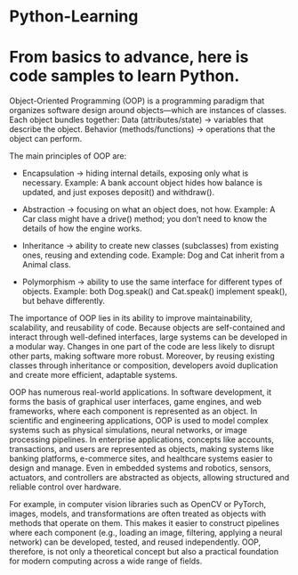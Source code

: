 # Python-Learning
# From basics to advance, here is code samples to learn Python.

Object-Oriented Programming (OOP) is a programming paradigm that organizes software design around objects—which are instances of classes.
Each object bundles together:
Data (attributes/state) → variables that describe the object.
Behavior (methods/functions) → operations that the object can perform.

The main principles of OOP are:
- Encapsulation → hiding internal details, exposing only what is necessary.
Example: A bank account object hides how balance is updated, and just exposes deposit() and withdraw().

- Abstraction → focusing on what an object does, not how.
Example: A Car class might have a drive() method; you don’t need to know the details of how the engine works.

- Inheritance → ability to create new classes (subclasses) from existing ones, reusing and extending code.
Example: Dog and Cat inherit from a Animal class.

- Polymorphism → ability to use the same interface for different types of objects.
Example: both Dog.speak() and Cat.speak() implement speak(), but behave differently.

The importance of OOP lies in its ability to improve maintainability, scalability, and reusability of code. Because objects are self-contained and interact through well-defined interfaces, large systems can be developed in a modular way. Changes in one part of the code are less likely to disrupt other parts, making software more robust. Moreover, by reusing existing classes through inheritance or composition, developers avoid duplication and create more efficient, adaptable systems.

OOP has numerous real-world applications. In software development, it forms the basis of graphical user interfaces, game engines, and web frameworks, where each component is represented as an object. In scientific and engineering applications, OOP is used to model complex systems such as physical simulations, neural networks, or image processing pipelines. In enterprise applications, concepts like accounts, transactions, and users are represented as objects, making systems like banking platforms, e-commerce sites, and healthcare systems easier to design and manage. Even in embedded systems and robotics, sensors, actuators, and controllers are abstracted as objects, allowing structured and reliable control over hardware.

For example, in computer vision libraries such as OpenCV or PyTorch, images, models, and transformations are often treated as objects with methods that operate on them. This makes it easier to construct pipelines where each component (e.g., loading an image, filtering, applying a neural network) can be developed, tested, and reused independently. OOP, therefore, is not only a theoretical concept but also a practical foundation for modern computing across a wide range of fields.

